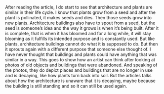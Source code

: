 After reading the article, I do start to see that architecture and plants are similar in their life cycle. I know that plants grow from a seed and after the plant is pollinated, it makes seeds and dies. Then those seeds grow into new plants. Architecture buildings also have to spout from a seed, but the seed is someone’s idea and the way it grows is when it’s being built. After it is complete, that is when it has bloomed and for a long while, it will stay blooming as it fulfills its intended purpose and is constantly used. But like plants, architecture buildings cannot do what it is supposed to do. But then it sprouts again with a different purpose that someone else thought of. I have never thought that buildings and plants could have anything that was similar in a way. This goes to show how an artist can think after looking at photos of old objects and buildings that were abandoned. And speaking of the photos, they do depict places and buildings that are no longer in use and is decaying, like how plants turn back into soil. But the articles talks about how the architecture is unaware that it is decaying, maybe because the building is still standing and so it can still be used again.
